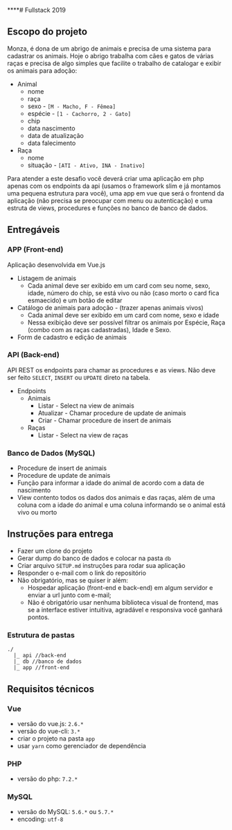 ****# Fullstack 2019

## Escopo do projeto

Monza, é dona de um abrigo de animais e precisa de uma sistema para cadastrar os animais. Hoje o abrigo trabalha com cães e gatos de várias raças e precisa de algo simples que facilite o trabalho de catalogar e exibir os animais para adoção:


* Animal
  * nome
  * raça
  * sexo - `[M - Macho, F - Fêmea]`
  * espécie - `[1 - Cachorro, 2 - Gato]`
  * chip
  * data nascimento 
  * data de atualização
  * data falecimento
* Raça
  * nome
  * situação - `[ATI - Ativo, INA - Inativo]`

Para atender a este desafio você deverá criar uma aplicação em php apenas com os endpoints da api (usamos o framework slim e já montamos uma pequena estrutura para você), uma app em vue que será o frontend da aplicação (não precisa se preocupar com menu ou autenticação) e uma estruta de views, procedures e funções no banco de banco de dados.

## Entregáveis

### APP (Front-end)
Aplicação desenvolvida em Vue.js

  * Listagem de animais
    * Cada animal deve ser exibido em um card com seu nome, sexo, idade, número do chip, se está vivo ou não (caso morto o card fica esmaecido) e um botão de editar
  * Catálogo de animais para adoção - (trazer apenas animais vivos)
    * Cada animal deve ser exibido em um card com nome, sexo e idade
    * Nessa exibição deve ser possível filtrar os animais por Espécie, Raça (combo com as raças cadastradas), Idade e Sexo.
  * Form de cadastro e edição de animais

### API (Back-end)
API REST os endpoints para chamar as procedures e as views. Não deve ser feito `SELECT`, `INSERT` ou `UPDATE` direto na tabela.

  * Endpoints
    * Animais
      * Listar - Select na view de animais
      * Atualizar - Chamar procedure de update de animais
      * Criar - Chamar procedure de insert de animais
    * Raças
      * Listar - Select na view de raças

### Banco de Dados (MySQL)

  * Procedure de insert de animais
  * Procedure de update de animais
  * Função para informar a idade do animal de acordo com a data de nascimento
  * View contento todos os dados dos animais e das raças, além de uma coluna com a idade do animal e uma coluna informando se o animal está vivo ou morto

## Instruções para entrega

* Fazer um clone do projeto
* Gerar dump do banco de dados e colocar na pasta `db`
* Criar arquivo `SETUP.md` instruções para rodar sua aplicação
* Responder o e-mail com o link do repositório
* Não obrigatório, mas se quiser ir além:
  * Hospedar aplicação (front-end e back-end) em algum servidor e enviar a url junto com e-mail;
  * Não é obrigatório usar nenhuma biblioteca visual de frontend, mas se a interface estiver intuitiva, agradável e responsiva você ganhará pontos.

### Estrutura de pastas
```
./
  |_ api //back-end
  |_ db //banco de dados
  |_ app //front-end
```

## Requisitos técnicos

### Vue

* versão do vue.js: `2.6.*`
* versão do vue-cli: `3.*`
* criar o projeto na pasta `app`
* usar `yarn` como gerenciador de dependência

### PHP

* versão do php: `7.2.*`

### MySQL

* versão do MySQL: `5.6.*` ou `5.7.*`
* encoding: `utf-8`

